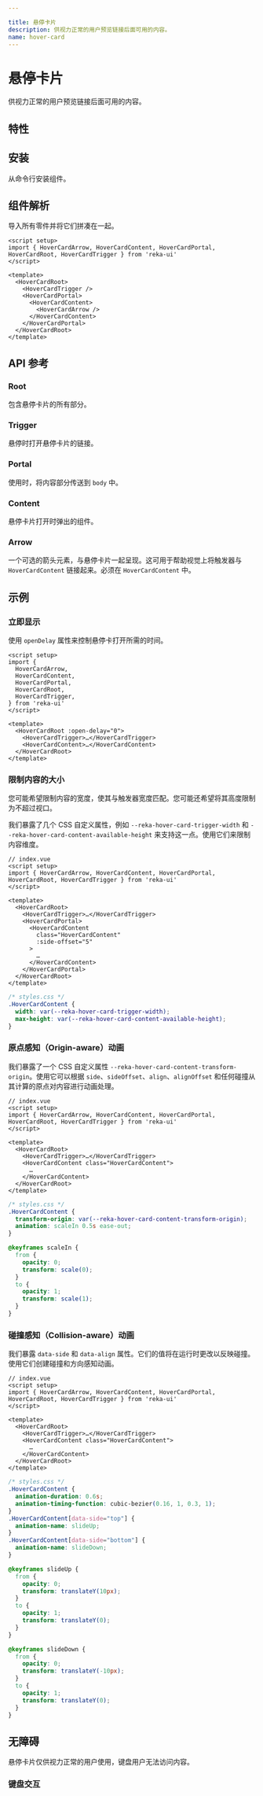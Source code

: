 ```yaml
---

title: 悬停卡片
description: 供视力正常的用户预览链接后面可用的内容。
name: hover-card
---
```


# 悬停卡片

<Description>
供视力正常的用户预览链接后面可用的内容。
</Description>

<ComponentPreview name="HoverCard" />

## 特性

<Highlights
  :features="[
    '可以是受控的或非受控的',
    '自定义边、对齐方式、偏移量、冲突处理',
    '（可选）渲染指向箭头',
    '支持自定义打开和关闭延迟',
    '被屏幕阅读器忽略',
  ]"
/>

## 安装

从命令行安装组件。

<InstallationTabs value="reka-ui" />

## 组件解析

导入所有零件并将它们拼凑在一起。

```vue
<script setup>
import { HoverCardArrow, HoverCardContent, HoverCardPortal, HoverCardRoot, HoverCardTrigger } from 'reka-ui'
</script>

<template>
  <HoverCardRoot>
    <HoverCardTrigger />
    <HoverCardPortal>
      <HoverCardContent>
        <HoverCardArrow />
      </HoverCardContent>
    </HoverCardPortal>
  </HoverCardRoot>
</template>
```

## API 参考

### Root

包含悬停卡片的所有部分。

<!-- @include: @/zh/meta/HoverCardRoot.md -->

### Trigger

悬停时打开悬停卡片的链接。

<!-- @include: @/zh/meta/HoverCardTrigger.md -->

<DataAttributesTable
  :data="[
    {
      attribute: '[data-state]',
      values: ['open', 'closed'],
    },
  ]"
/>

### Portal

使用时，将内容部分传送到 `body` 中。

<!-- @include: @/zh/meta/HoverCardPortal.md -->

### Content

悬停卡片打开时弹出的组件。

<PresenceCallout />

<!-- @include: @/zh/meta/HoverCardContent.md -->

<DataAttributesTable
  :data="[
    {
      attribute: '[data-state]',
      values: ['open', 'closed'],
    },
    {
      attribute: '[data-side]',
      values: ['left', 'right', 'bottom', 'top'],
    },
    {
      attribute: '[data-align]',
      values: ['start', 'end', 'center'],
    },
  ]"
/>

<CssVariablesTable
  :data="[
    {
      cssVariable: '--reka-hover-card-content-transform-origin',
      description: '根据内容和箭头位置/偏移量计算的<Code>transform-origin</Code>',
    },
    {
      cssVariable: '--reka-hover-card-content-available-width',
      description: '触发器和边界边缘之间的剩余宽度',
    },
    {
      cssVariable: '--reka-hover-card-content-available-height',
      description: '触发器和边界边缘之间的剩余高度',
    },
    {
      cssVariable: '--reka-hover-card-trigger-width',
      description: '触发器的宽度',
    },
    {
      cssVariable: '--reka-hover-card-trigger-height',
      description: '扳机的高度',
    },
  ]"
/>

### Arrow

一个可选的箭头元素，与悬停卡片一起呈现。这可用于帮助视觉上将触发器与 `HoverCardContent` 链接起来。必须在 `HoverCardContent` 中。

<!-- @include: @/zh/meta/HoverCardArrow.md -->

## 示例

### 立即显示

使用 `openDelay` 属性来控制悬停卡打开所需的时间。

```vue line=12
<script setup>
import {
  HoverCardArrow,
  HoverCardContent,
  HoverCardPortal,
  HoverCardRoot,
  HoverCardTrigger,
} from 'reka-ui'
</script>

<template>
  <HoverCardRoot :open-delay="0">
    <HoverCardTrigger>…</HoverCardTrigger>
    <HoverCardContent>…</HoverCardContent>
  </HoverCardRoot>
</template>
````

### 限制内容的大小

您可能希望限制内容的宽度，使其与触发器宽度匹配。您可能还希望将其高度限制为不超过视口。

我们暴露了几个 CSS 自定义属性，例如 `--reka-hover-card-trigger-width` 和 `--reka-hover-card-content-available-height` 来支持这一点。使用它们来限制内容维度。

```vue line=10
// index.vue
<script setup>
import { HoverCardArrow, HoverCardContent, HoverCardPortal, HoverCardRoot, HoverCardTrigger } from 'reka-ui'
</script>

<template>
  <HoverCardRoot>
    <HoverCardTrigger>…</HoverCardTrigger>
    <HoverCardPortal>
      <HoverCardContent
        class="HoverCardContent"
        :side-offset="5"
      >
        …
      </HoverCardContent>
    </HoverCardPortal>
  </HoverCardRoot>
</template>
```

```css line=3-4
/* styles.css */
.HoverCardContent {
  width: var(--reka-hover-card-trigger-width);
  max-height: var(--reka-hover-card-content-available-height);
}
```

### 原点感知（Origin-aware）动画

我们暴露了一个 CSS 自定义属性 `--reka-hover-card-content-transform-origin`。使用它可以根据 `side`、`sideOffset`、`align`、`alignOffset` 和任何碰撞从其计算的原点对内容进行动画处理。

```vue line=9
// index.vue
<script setup>
import { HoverCardArrow, HoverCardContent, HoverCardPortal, HoverCardRoot, HoverCardTrigger } from 'reka-ui'
</script>

<template>
  <HoverCardRoot>
    <HoverCardTrigger>…</HoverCardTrigger>
    <HoverCardContent class="HoverCardContent">
      …
    </HoverCardContent>
  </HoverCardRoot>
</template>
```

```css line=3
/* styles.css */
.HoverCardContent {
  transform-origin: var(--reka-hover-card-content-transform-origin);
  animation: scaleIn 0.5s ease-out;
}

@keyframes scaleIn {
  from {
    opacity: 0;
    transform: scale(0);
  }
  to {
    opacity: 1;
    transform: scale(1);
  }
}
```

### 碰撞感知（Collision-aware）动画

我们暴露 `data-side` 和 `data-align` 属性。它们的值将在运行时更改以反映碰撞。使用它们创建碰撞和方向感知动画。

```vue line=9
// index.vue
<script setup>
import { HoverCardArrow, HoverCardContent, HoverCardPortal, HoverCardRoot, HoverCardTrigger } from 'reka-ui'
</script>

<template>
  <HoverCardRoot>
    <HoverCardTrigger>…</HoverCardTrigger>
    <HoverCardContent class="HoverCardContent">
      …
    </HoverCardContent>
  </HoverCardRoot>
</template>
```

```css line=6-11
/* styles.css */
.HoverCardContent {
  animation-duration: 0.6s;
  animation-timing-function: cubic-bezier(0.16, 1, 0.3, 1);
}
.HoverCardContent[data-side="top"] {
  animation-name: slideUp;
}
.HoverCardContent[data-side="bottom"] {
  animation-name: slideDown;
}

@keyframes slideUp {
  from {
    opacity: 0;
    transform: translateY(10px);
  }
  to {
    opacity: 1;
    transform: translateY(0);
  }
}

@keyframes slideDown {
  from {
    opacity: 0;
    transform: translateY(-10px);
  }
  to {
    opacity: 1;
    transform: translateY(0);
  }
}
```

## 无障碍

悬停卡片仅供视力正常的用户使用，键盘用户无法访问内容。

### 键盘交互

<KeyboardTable :data="[
    {
      keys: ['Tab'],
      description: '打开/关闭悬停卡片。',
    },
    {
      keys: ['Enter'],
      description: '打开悬停卡片链接',
    }]" />
